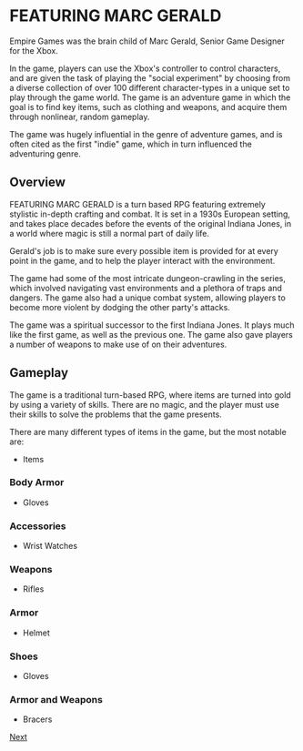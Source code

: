 # FEATURING MARC GERALD

Empire Games was the brain child of Marc Gerald, Senior Game Designer for the Xbox.

In the game, players can use the Xbox's controller to control characters, and are given the task of playing the "social experiment" by choosing from a diverse collection of over 100 different character-types in a unique set to play through the game world. The game is an adventure game in which the goal is to find key items, such as clothing and weapons, and acquire them through nonlinear, random gameplay.

The game was hugely influential in the genre of adventure games, and is often cited as the first "indie" game, which in turn influenced the adventuring genre.

## Overview

FEATURING MARC GERALD is a turn based RPG featuring extremely stylistic in-depth crafting and combat. It is set in a 1930s European setting, and takes place decades before the events of the original Indiana Jones, in a world where magic is still a normal part of daily life.

Gerald's job is to make sure every possible item is provided for at every point in the game, and to help the player interact with the environment.

The game had some of the most intricate dungeon-crawling in the series, which involved navigating vast environments and a plethora of traps and dangers. The game also had a unique combat system, allowing players to become more violent by dodging the other party's attacks.

The game was a spiritual successor to the first Indiana Jones. It plays much like the first game, as well as the previous one. The game also gave players a number of weapons to make use of on their adventures.

## Gameplay

The game is a traditional turn-based RPG, where items are turned into gold by using a variety of skills. There are no magic, and the player must use their skills to solve the problems that the game presents.

There are many different types of items in the game, but the most notable are:

*   Items

### Body Armor

*   Gloves

### Accessories

*   Wrist Watches

### Weapons

*   Rifles

### Armor

*   Helmet

### Shoes

*   Gloves

### Armor and Weapons

*   Bracers

[Next](032.md)